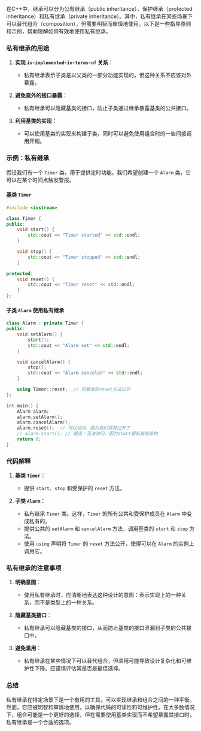 在C++中，继承可以分为公有继承（public inheritance）、保护继承（protected inheritance）和私有继承（private inheritance）。其中，私有继承在某些场景下可以替代组合（composition），但需要明智而审慎地使用。以下是一些指导原则和示例，帮助理解如何有效地使用私有继承。

### 私有继承的用途

1. **实现 `is-implemented-in-terms-of` 关系**：
   - 私有继承表示子类是以父类的一部分功能实现的，但这种关系不应该对外暴露。
   
2. **避免意外的接口暴露**：
   - 私有继承可以隐藏基类的接口，防止子类通过继承暴露基类的公共接口。

3. **利用基类的实现**：
   - 可以使用基类的实现来构建子类，同时可以避免使用组合时的一些间接调用开销。

### 示例：私有继承

假设我们有一个 `Timer` 类，用于提供定时功能，我们希望创建一个 `Alarm` 类，它可以在某个时间点触发警报。

#### 基类 `Timer`

```cpp
#include <iostream>

class Timer {
public:
    void start() {
        std::cout << "Timer started" << std::endl;
    }

    void stop() {
        std::cout << "Timer stopped" << std::endl;
    }

protected:
    void reset() {
        std::cout << "Timer reset" << std::endl;
    }
};
```

#### 子类 `Alarm` 使用私有继承

```cpp
class Alarm : private Timer {
public:
    void setAlarm() {
        start();
        std::cout << "Alarm set" << std::endl;
    }

    void cancelAlarm() {
        stop();
        std::cout << "Alarm canceled" << std::endl;
    }

    using Timer::reset;  // 将基类的reset方法公开
};

int main() {
    Alarm alarm;
    alarm.setAlarm();
    alarm.cancelAlarm();
    alarm.reset();  // 可以访问，因为我们将其公开了
    // alarm.start(); // 错误：无法访问，因为start是私有继承的
    return 0;
}
```

### 代码解释

1. **基类 `Timer`**：
   - 提供 `start`、`stop` 和受保护的 `reset` 方法。

2. **子类 `Alarm`**：
   - 私有继承 `Timer` 类。这样，`Timer` 的所有公共和受保护成员在 `Alarm` 中变成私有的。
   - 提供公共的 `setAlarm` 和 `cancelAlarm` 方法，调用基类的 `start` 和 `stop` 方法。
   - 使用 `using` 声明将 `Timer` 的 `reset` 方法公开，使得可以在 `Alarm` 的实例上调用它。

### 私有继承的注意事项

1. **明确意图**：
   - 使用私有继承时，应清晰地表达这种设计的意图：表示实现上的一种关系，而不是类型上的一种关系。

2. **隐藏基类接口**：
   - 私有继承可以隐藏基类的接口，从而防止基类的接口泄漏到子类的公共接口中。

3. **避免滥用**：
   - 私有继承在某些情况下可以替代组合，但滥用可能导致设计复杂化和可维护性下降。应谨慎评估其是否是最佳选择。

### 总结

私有继承在特定场景下是一个有用的工具，可以实现继承和组合之间的一种平衡。然而，它应被明智和审慎地使用，以确保代码的可读性和可维护性。在大多数情况下，组合可能是一个更好的选择，但在需要使用基类实现而不希望暴露其接口时，私有继承是一个合适的选项。